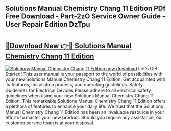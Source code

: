 ## Solutions Manual Chemistry Chang 11 Edition PDf Free Download - Part-2zO Service Owner Guide - User Repair Edition DzTpu

# <h2><a href="http://bc61980.oget.top/?id=Solutions+Manual+Chemistry+Chang+11+Edition">🔗Download New 👉🔴 Solutions Manual Chemistry Chang 11 Edition</a></h2>

[![Solutions Manual Chemistry Chang 11 Edition new download](https://i.imgur.com/5g1atiW.png)](http://bc61980.oget.top/?id=Solutions+Manual+Chemistry+Chang+11+Edition)
Let's Get Started! This user manual is your passport to the world of possibilities with your new Solutions Manual Chemistry Chang 11 Edition. Get acquainted with its features, installation process, and operating guidelines. Safety Guidelines for Electrical Devices Please adhere to all electrical safety guidelines when using your new Solutions Manual Chemistry Chang 11 Edition. This remarkable Solutions Manual Chemistry Chang 11 Edition offers a plethora of features to enhance your daily life. We trust that the Solutions Manual Chemistry Chang 11 Edition has been an invaluable resource in your efforts to master your new product. Should you require any assistance, our customer service team is at your disposal.
